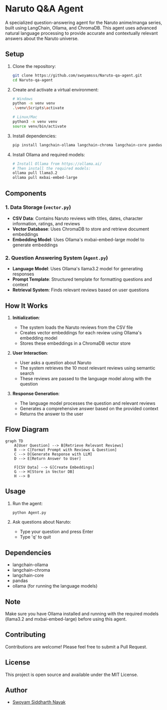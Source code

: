 # Naruto Q&A Agent

A specialized question-answering agent for the Naruto anime/manga series, built using LangChain, Ollama, and ChromaDB. This agent uses advanced natural language processing to provide accurate and contextually relevant answers about the Naruto universe.

## Setup

1. Clone the repository:

   ```bash
   git clone https://github.com/swoyamsss/Naruto-qa-agent.git
   cd Naruto-qa-agent
   ```

2. Create and activate a virtual environment:

   ```bash
   # Windows
   python -m venv venv
   .\venv\Scripts\activate

   # Linux/Mac
   python3 -m venv venv
   source venv/bin/activate
   ```

3. Install dependencies:

   ```bash
   pip install langchain-ollama langchain-chroma langchain-core pandas
   ```

4. Install Ollama and required models:
   ```bash
   # Install Ollama from https://ollama.ai/
   # Then install the required models:
   ollama pull llama3.2
   ollama pull mxbai-embed-large
   ```

## Components

### 1. Data Storage (`vector.py`)

- **CSV Data**: Contains Naruto reviews with titles, dates, character information, ratings, and reviews
- **Vector Database**: Uses ChromaDB to store and retrieve document embeddings
- **Embedding Model**: Uses Ollama's mxbai-embed-large model to generate embeddings

### 2. Question Answering System (`Agent.py`)

- **Language Model**: Uses Ollama's llama3.2 model for generating responses
- **Prompt Template**: Structured template for formatting questions and context
- **Retrieval System**: Finds relevant reviews based on user questions

## How It Works

1. **Initialization**:

   - The system loads the Naruto reviews from the CSV file
   - Creates vector embeddings for each review using Ollama's embedding model
   - Stores these embeddings in a ChromaDB vector store

2. **User Interaction**:

   - User asks a question about Naruto
   - The system retrieves the 10 most relevant reviews using semantic search
   - These reviews are passed to the language model along with the question

3. **Response Generation**:
   - The language model processes the question and relevant reviews
   - Generates a comprehensive answer based on the provided context
   - Returns the answer to the user

## Flow Diagram

```mermaid
graph TD
    A[User Question] --> B[Retrieve Relevant Reviews]
    B --> C[Format Prompt with Reviews & Question]
    C --> D[Generate Response with LLM]
    D --> E[Return Answer to User]

    F[CSV Data] --> G[Create Embeddings]
    G --> H[Store in Vector DB]
    H --> B
```

## Usage

1. Run the agent:

   ```bash
   python Agent.py
   ```

2. Ask questions about Naruto:
   - Type your question and press Enter
   - Type 'q' to quit

## Dependencies

- langchain-ollama
- langchain-chroma
- langchain-core
- pandas
- ollama (for running the language models)

## Note

Make sure you have Ollama installed and running with the required models (llama3.2 and mxbai-embed-large) before using this agent.

## Contributing

Contributions are welcome! Please feel free to submit a Pull Request.

## License

This project is open source and available under the MIT License.

## Author

- [Swoyam Siddharth Nayak](https://github.com/swoyamsss)
